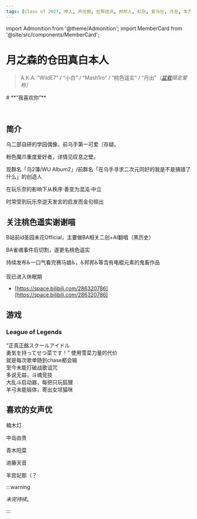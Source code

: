 ```yaml
---
tags: [Class of 2027, 神人, 声优痴, 拉帮结派, 邦邦人, 虹杂, 爱马仕, 月丑, 车万众，森田あやみ后援团]
---
```


import Admonition from '@theme/Admonition';
import MemberCard from '@site/src/components/MemberCard';

# 月之森的仓田真白本人

> A.K.A. “WildE7” / “小白” / “Mash1ro” / “桃色遥实” / “丹出”_（[盆栽](绿色盆栽.md)限定爱称）_

<Admonition type="info" icon="🧊" title="进条目啥都别说，先一起喊：">
# **“我喜欢你”**
</Admonition>

<MemberCard
  name="月之森的仓田真白本人"
  subtitle="Author"
  avatar="https://lain.bgm.tv/pic/user/c/000/83/12/831297.jpg"
  link="https://bgm.tv/user/831297"
/>

<br />

## 简介

乌二部自研的学园偶像，前乌手第一可爱（存疑。

粉色魔爪重度爱好者，详情见叹息之壁。

现群名「乌2簿/WU Album2」/前群名「在乌手寻求二次元同好的我是不是搞错了什么」的创造人

在玩乐奈的影响下从秩序·善变为混沌·中立

时常受到玩乐奈逆天发言的启发而金句频出


## 关注桃色遥实谢谢喵

B站前id圣园未花Official，主要做BA相关二创+AI翻唱（黑历史）

BA雀魂事件后切割，遂更名桃色遥实

持续发布♿一口气看完赛马娘♿，♿邦邦♿等含有电棍元素的鬼畜作品

现已进入休眠期

-   [https://space.bilibili.com/286320786](https://space.bilibili.com/286320786)

## 游戏
### League of Legends
<MemberCard
  name="YukiSetsuna"
  subtitle="战斗用id"
  avatar="https://avatars.cloudflare.steamstatic.com/6bb50873509bc7de854c5cadcc5e66c58c8a1d75_full.jpg"
  link="https://op.gg/lol/summoners/na/YukiSetsuna-WILDE"
/>
“正真正銘スクールアイドル\
勇気を持ってせつ菜です！”
使用雪菜力量的代价\
就是每次歌单随到chase都会输\
至今未能打破战歌诅咒\
多说无益，斗魂竞技\
大乱斗启动器，每把只玩狐狸\
羊弓未能锻体，寄出女坦猫咪





## 喜欢的女声优

楠木灯

中岛由贵

青木阳菜

进藤天音

羊宫妃那（？

:::warning

_未完待续_。

:::
